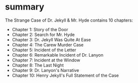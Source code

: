 # summary

The Strange Case of Dr. Jekyll & Mr. Hyde contains 10 chapters:

- Chapter 1: Story of the Door
- Chapter 2: Search for Mr. Hyde
- Chapter 3: Dr. Jekyll Was Quite At Ease
- Chapter 4: The Carew Murder Case
- Chapter 5: Incident of the Letter
- Chapter 6: Remarkable Incident of Dr. Lanyon
- Chapter 7: Incident at the Window
- Chapter 8: The Last Night
- Chapter 9: Dr. Lanyon's Narrative
- Chapter 10: Henry Jekyll's Full Statement of the Case
